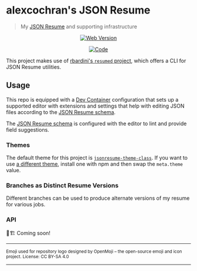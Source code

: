 # alexcochran's JSON Resume

> My [JSON Resume](https://jsonresume.org/) and supporting infrastructure

<div align="center">

[![Web Version](https://img.shields.io/badge/resume.acochran.dev-blue?style=for-the-badge&color=%23470ff4)](https://resume.acochran.dev)

[![Code](https://img.shields.io/badge/Code-%23554488?logo=gitlab&style=for-the-badge)](https://gitlab.com/alexcochran/resume)

</div>

This project makes use of [rbardini's `resumed` project](https://github.com/rbardini/resumed), which offers a CLI for JSON Resume utilities.

## Usage

This repo is equipped with a [Dev Container](https://containers.dev/) configuration that sets up a supported editor with
extensions and settings that help with editing JSON files according to the [JSON Resume schema](https://jsonresume.org/schema/).

The [JSON Resume schema](https://jsonresume.org/schema/) is configured with the editor to lint and provide field suggestions.

### Themes

The default theme for this project is [`jsonresume-theme-class`](https://github.com/jsonresume/jsonresume-theme-class). If you
want to use [a different theme](https://jsonresume.org/themes/), install one with npm and then swap the `meta.theme` value.

### Branches as Distinct Resume Versions

Different branches can be used to produce alternate versions of my resume for various jobs.

### API

🚧🏗️ Coming soon!

---

<sub>Emoji used for repository logo designed by OpenMoji – the open-source emoji and icon project. License: CC BY-SA 4.0</sub>

---
